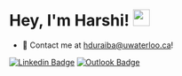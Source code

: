 # Hey, I'm Harshi! <img src="https://raw.githubusercontent.com/MartinHeinz/MartinHeinz/master/wave.gif" width="30px">
- 💬 Contact me at [hduraiba@uwaterloo.ca](mailto:hduraiba@uwaterloo.ca)!

[![Linkedin Badge](https://img.shields.io/badge/-@harshitha.durai-purple?style=flat&logo=Linkedin&logoColor=white&link=https://www.linkedin.com/in/harshitha-durai/)](https://www.linkedin.com/in/harshitha-durai/)
[![Outlook Badge](https://img.shields.io/badge/-hduraiba-blue?style=flat&logo=Microsoft-Outlook&logoColor=white&link=mailto:hduraiba@uwaterloo.ca)](mailto:hduraiba@uwaterloo.ca)
#
<!--
[![Harshitha's Github Stats](https://github-readme-stats.vercel.app/api?username=harshithadurai&hide=contribs,issues&count_private=true&show_icons=true&theme=tokyonight)](https://github.com/anuraghazra/github-readme-stats)

[![Top Languages](https://github-readme-stats.vercel.app/api/top-langs/?username=harshithadurai&layout=compact&langs_count=10&theme=tokyonight)](https://github.com/anuraghazra/github-readme-stats)

<!--
**harshithadurai/harshithadurai** is a ✨ _special_ ✨ repository because its `README.md` (this file) appears on your GitHub profile.

Here are some ideas to get you started:

- 🔭 I’m currently working on ...
- 🌱 I’m currently learning ...
- 👯 I’m looking to collaborate on ...
- 🤔 I’m looking for help with ...
- 💬 Ask me about ...
- 📫 How to reach me: ...
- 😄 Pronouns: ...
- ⚡ Fun fact: ...
-->

